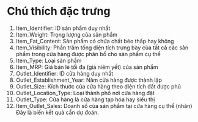 # Chú thích đặc trưng
1. Item_Identifier: ID sản phẩm duy nhất
2. Item_Weight: Trọng lượng của sản phẩm
3. Item_Fat_Content: Sản phẩm có chứa chất béo thấp hay không
4. Item_Visibility: Phần trăm tổng diện tích trưng bày của tất cả các sản phẩm trong cửa hàng được phân bổ cho sản phẩm cụ thể
5. Item_Type: Loại sản phẩm
6. Item_MRP: Giá bán lẻ tối đa (giá niêm yết) của sản phẩm
7. Outlet_Identifier: ID cửa hàng duy nhất
8. Outlet_Establishment_Year: Năm cửa hàng được thành lập
9. Outlet_Size: Kích thước của cửa hàng theo diện tích đất được phủ
10. Outlet_Location_Type: Loại thành phố nơi cửa hàng đặt
11. Outlet_Type: Cửa hàng là cửa hàng tạp hóa hay siêu thị
12. Item_Outlet_Sales: Doanh số của sản phẩm tại cửa hàng cụ thể (nhãn)
    Đây là biến kết quả cần dự đoán.